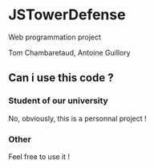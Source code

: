 # JSTowerDefense
Web programmation project

Tom Chambaretaud, Antoine Guillory

## Can i use this code ?
### Student of our university
No, obviously, this is a personnal project !
### Other
Feel free to use it !

